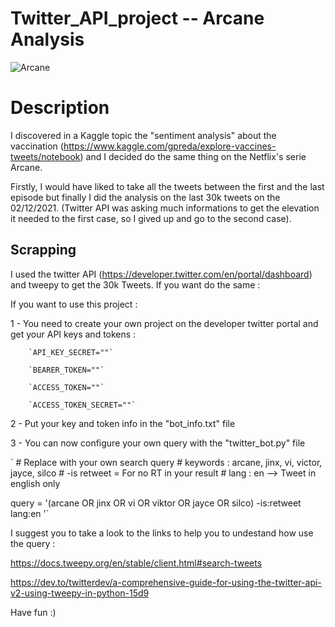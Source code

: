 # Twitter_API_project  -- Arcane Analysis

![Arcane](https://user-images.githubusercontent.com/64421607/144581081-fffa2056-0a33-4dc7-bd33-3918e7bac557.JPG)

# Description

I discovered in a Kaggle topic the "sentiment analysis" about the vaccination (https://www.kaggle.com/gpreda/explore-vaccines-tweets/notebook)
and I decided do the same thing on the Netflix's serie Arcane.

Firstly, I would have liked to take all the tweets between the first and the last episode but finally I did the analysis on the last 30k tweets on the 02/12/2021.
(Twitter API was asking much informations to get the elevation it needed to the first case, so I gived up and go to the second case).

## Scrapping 

I used the twitter API (https://developer.twitter.com/en/portal/dashboard) and tweepy to get the 30k Tweets.
If you want do the same : 

If you want to use this project : 

 1 - You need to create your own project on the developer twitter portal and get your API keys and tokens :

        `API_KEY_SECRET=""`

        `BEARER_TOKEN=""`

        `ACCESS_TOKEN=""`

        `ACCESS_TOKEN_SECRET=""`

2 - Put your key and token info in the "bot_info.txt" file

3 - You can now configure your own query with the "twitter_bot.py" file 

` # Replace with your own search query
    # keywords : arcane, jinx, vi, victor, jayce, silco
    # -is retweet = For no RT in your result
    # lang : en --> Tweet in english only
    
query = '(arcane OR jinx OR vi OR viktor OR jayce OR silco) -is:retweet  lang:en '`

I suggest you to take a look to the links to help you to undestand how use the query : 

https://docs.tweepy.org/en/stable/client.html#search-tweets

https://dev.to/twitterdev/a-comprehensive-guide-for-using-the-twitter-api-v2-using-tweepy-in-python-15d9

Have fun :)



